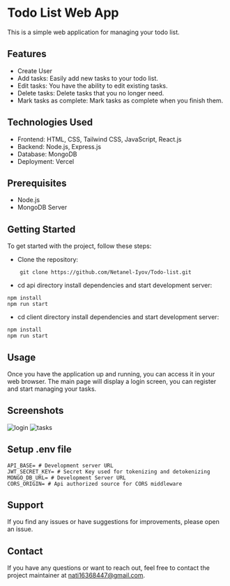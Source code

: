# Todo List Web App








This is a simple web application for managing your todo list.

## Features

- Create User
- Add tasks: Easily add new tasks to your todo list.
- Edit tasks: You have the ability to edit existing tasks.
- Delete tasks: Delete tasks that you no longer need.
- Mark tasks as complete: Mark tasks as complete when you finish them.

## Technologies Used

- Frontend: HTML, CSS, Tailwind CSS, JavaScript, React.js
- Backend: Node.js, Express.js
- Database: MongoDB
- Deployment: Vercel

## Prerequisites

- Node.js
- MongoDB Server

## Getting Started

To get started with the project, follow these steps:

- Clone the repository:

```shell
    git clone https://github.com/Netanel-Iyov/Todo-list.git
```

- cd api directory install dependencies and start development server:

```shell
npm install
npm run start
```

- cd client directory install dependencies and start development server:

```shell
npm install
npm run start
```

## Usage

Once you have the application up and running, you can access it in your web browser. The main page will display a login screen, you can register and start managing your tasks.

## Screenshots

![login](https://github.com/Netanel-Iyov/Todo-list/assets/81302786/c7e1f8cc-265c-41cc-ba7a-8f29997fdda7)
![tasks](https://github.com/Netanel-Iyov/Todo-list/assets/81302786/17fa1233-daf2-4648-823b-ae826ef04008)

## Setup .env file

```shell
API_BASE= # Development server URL
JWT_SECRET_KEY= # Secret Key used for tokenizing and detokenizing
MONGO_DB_URL= # Development Server URL
CORS_ORIGIN= # Api authorized source for CORS middleware
```

## Support

If you find any issues or have suggestions for improvements, please open an issue.

## Contact

If you have any questions or want to reach out, feel free to contact the project maintainer at nati16368447@gmail.com.
